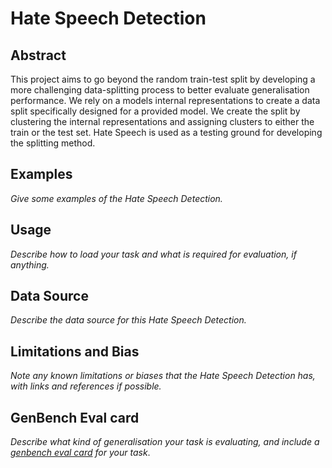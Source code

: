 # Hate Speech Detection

## Abstract
This project aims to go beyond the random train-test split by developing a more challenging data-splitting process 
to better evaluate generalisation performance.
We rely on a models internal representations to create a data split specifically designed for a provided model. 
We create the split by clustering the internal representations and assigning clusters to either the train or the test set.
Hate Speech is used as a testing ground for developing the splitting method.

## Examples
*Give some examples of the Hate Speech Detection.*

## Usage
*Describe how to load your task and what is required for evaluation, if anything.*

## Data Source
*Describe the data source for this Hate Speech Detection.*

## Limitations and Bias
*Note any known limitations or biases that the Hate Speech Detection has, with links and references if possible.*

## GenBench Eval card
*Describe what kind of generalisation your task is evaluating, and include a [genbench eval card](https://genbench.org/eval_cards/) for your task*.
